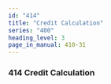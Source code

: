 ```yaml
---
id: "414"
title: "Credit Calculation"
series: "400"
heading_level: 3
page_in_manual: 410-31
---
```


### 414 Credit Calculation